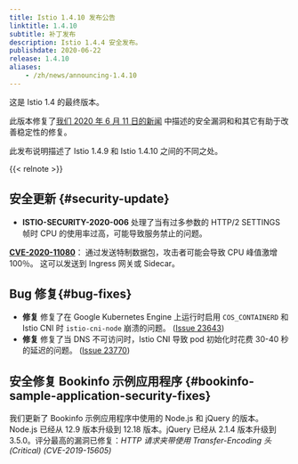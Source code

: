 ```yaml
---
title: Istio 1.4.10 发布公告
linktitle: 1.4.10
subtitle: 补丁发布
description: Istio 1.4.4 安全发布。
publishdate: 2020-06-22
release: 1.4.10
aliases:
    - /zh/news/announcing-1.4.10
---
```


这是 Istio 1.4 的最终版本。

此版本修复了[我们 2020 年 6 月 11 日的新闻](/zh/news/security/istio-security-2020-006/index.md) 中描述的安全漏洞和和其它有助于改善稳定性的修复。

此发布说明描述了 Istio 1.4.9 和 Istio 1.4.10 之间的不同之处。

{{< relnote >}}

## 安全更新 {#security-update}

- **ISTIO-SECURITY-2020-006** 处理了当有过多参数的 HTTP/2 SETTINGS 帧时 CPU 的使用率过高，可能导致服务禁止的问题。

__[CVE-2020-11080](https://cve.mitre.org/cgi-bin/cvename.cgi?name=CVE-2020-11080)__：
通过发送特制数据包，攻击者可能会导致 CPU 峰值激增100％。 这可以发送到 Ingress 网关或 Sidecar。

## Bug 修复{#bug-fixes}

- **修复** 修复了在 Google Kubernetes Engine 上运行时启用 `COS_CONTAINERD` 和 Istio CNI 时 `istio-cni-node` 崩溃的问题。
([Issue 23643](https://github.com/istio/istio/issues/23643))
- **修复** 修复了当 DNS 不可访问时，Istio CNI 导致 pod 初始化时花费 30-40 秒的延迟的问题。
([Issue 23770](https://github.com/istio/istio/issues/23770))

## 安全修复 Bookinfo 示例应用程序 {#bookinfo-sample-application-security-fixes}

我们更新了 Bookinfo 示例应用程序中使用的 Node.js 和 jQuery 的版本。 Node.js 已经从 12.9 版本升级到 12.18 版本。jQuery 已经从 2.1.4 版本升级到 3.5.0。评分最高的漏洞已修复：*HTTP 请求夹带使用 Transfer-Encoding 头   (Critical) (CVE-2019-15605)*
